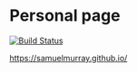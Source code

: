 # Personal page

[![Build Status](https://travis-ci.com/samuelmurray/samuelmurray.github.io.svg?token=metTeQBqcky3teaepvwx&branch=master)](https://travis-ci.com/samuelmurray/samuelmurray.github.io)

https://samuelmurray.github.io/
